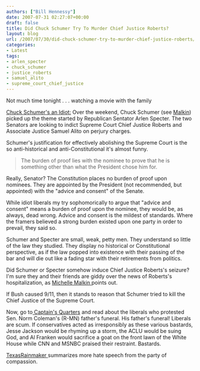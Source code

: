 ```yaml
---
authors: ["Bill Hennessy"]
date: 2007-07-31 02:27:07+00:00
draft: false
title: Did Chuck Schumer Try To Murder Chief Justice Roberts?
layout: blog
url: /2007/07/30/did-chuck-schumer-try-to-murder-chief-justice-roberts/
categories:
- Latest
tags:
- arlen_specter
- chuck_schumer
- justice_roberts
- samuel_alito
- supreme_court_chief_justice
---
```


Not much time tonight . . . watching a movie with the family

[Chuck Schumer's an Idiot:](https://www.acsblog.org/news-and-announcements-text-of-senator-schumers-speech.html)  Over the weekend, Chuck Schumer (see [Malkin](https://michellemalkin.com/2007/07/27/chuckie-schumer-admits-hes-an-idiot/)) picked up the theme started by Republican Sentator Arlen Specter.  The two Senators are looking to indict Supreme Court Chief Justice Roberts and Associate Justice Samuel Alito on perjury charges.

Schumer's justification for effectively abolishing the Supreme Court is the so anti-historical and anti-Constitutional it's almost funny.


> The burden of proof lies with the nominee to prove that he is something other than what the President chose him for.


Really, Senator?  The Constitution places no burden of proof upon nominees.  They are appointed by the President (not recommended, but appointed) with the "advice and consent" of the Senate.

While idiot liberals my try sophomorically  to argue that "advice and consent" means a burden of proof upon the nominee, they would be, as always, dead wrong.   Advice and consent is the mildest of standards.   Where the framers believed a strong burden existed upon one party in order to prevail, they said so.

Schumer and Specter are small, weak, petty men.  They understand so little of the law they studied.  They display no historical or Constitutional perspective, as if the law popped into existence with their passing of the bar and will die out like a fading star with their retirements from politics.

Did Schumer or Specter somehow induce Chief Justice Roberts's seizure?  I'm sure they and their friends are giddy over the news of Roberts's hospitalization, as [Michelle Malkin ](https://michellemalkin.com/2007/07/30/justice-john-roberts-hospitalized/)points out.

If Bush caused 9/11, then it stands to reason that Schumer tried to kill the Chief Justice of the Supreme Court.

Now, go to[ Captain's Quarters](https://www.captainsquartersblog.com/mt/archives/010676.php) and read about the liberals who protested Sen. Norm Coleman's (R-MN) father's funeral.  His father's funeral!   Liberals are scum.   If conservatives acted as irresponsibly as these various bastards, Jesse Jackson would be rhyming up a storm, the ACLU would be suing God, and Al Franken would sacrifice a goat on the front lawn of the White House while CNN and MSNBC praised their restraint.  Bastards.

[TexasRainmaker ](https://www.texasrainmaker.com/2007/07/30/if-only-theyd-show-this-much-hatred-towards-islamic-terrorists/#comments)summarizes more hate speech from the party of compassion.
